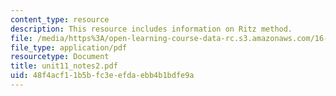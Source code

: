 ```yaml
---
content_type: resource
description: This resource includes information on Ritz method.
file: /media/https%3A/open-learning-course-data-rc.s3.amazonaws.com/16-21-techniques-for-structural-analysis-and-design-spring-2005/48f4acf11b5bfc3eefdaebb4b1bdfe9a_unit11_notes2.pdf
file_type: application/pdf
resourcetype: Document
title: unit11_notes2.pdf
uid: 48f4acf1-1b5b-fc3e-efda-ebb4b1bdfe9a
---
```

